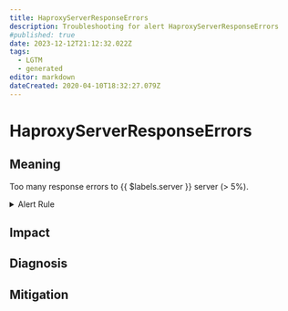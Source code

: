 ```yaml
---
title: HaproxyServerResponseErrors
description: Troubleshooting for alert HaproxyServerResponseErrors
#published: true
date: 2023-12-12T21:12:32.022Z
tags: 
  - LGTM
  - generated
editor: markdown
dateCreated: 2020-04-10T18:32:27.079Z
---
```


# HaproxyServerResponseErrors

## Meaning
[//]: # "Short paragraph that explains what the alert means"
Too many response errors to {{ $labels.server }} server (> 5%).

<details>
  <summary>Alert Rule</summary>

{{% rule "haproxy/embedded-exporter-v2.yml" "HaproxyServerResponseErrors" %}}

<!-- Rule when generated

```yaml
alert: HaproxyServerResponseErrors
expr: (sum by (server) (rate(haproxy_server_response_errors_total[1m])) / sum by (server) (rate(haproxy_server_http_responses_total[1m]))) * 100 > 5
for: 1m
labels:
    severity: critical
annotations:
    summary: HAProxy server response errors (instance {{ $labels.instance }})
    description: |-
        Too many response errors to {{ $labels.server }} server (> 5%).
          VALUE = {{ $value }}
          LABELS = {{ $labels }}
    runbook: https://github.com/srerun/prometheus-alerts/blob/main/content/runbooks/embedded-exporter-v2/HaproxyServerResponseErrors.md

```

-->

</details>


## Impact
[//]: # "What could / will happen if the alert is not addressed"



## Diagnosis
[//]: # "Steps to take to identify the cause of the problem"



## Mitigation
[//]: # "The steps necessary to resolve the alert"

